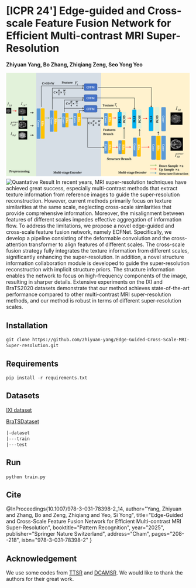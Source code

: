 # [ICPR 24'] Edge-guided and Cross-scale Feature Fusion Network for Efficient Multi-contrast MRI Super-Resolution
**Zhiyuan Yang, Bo Zhang, Zhiqiang Zeng, Seo Yong Yeo**

![Network](./Fig/Fig1.png)
![Quantative Result](./Fig/Fig3.png)
In recent years, MRI super-resolution techniques have achieved great 
success, especially multi-contrast methods that extract texture information from 
reference images to guide the super-resolution reconstruction. However, current
methods primarily focus on texture similarities at the same scale, neglecting
cross-scale similarities that provide comprehensive information. Moreover, the 
misalignment between features of different scales impedes effective aggregation 
of information flow. To address the limitations, we propose a novel edge-guided 
and cross-scale feature fusion network, namely ECFNet. Specifically, we develop a pipeline consisting of the deformable convolution and the cross-attention 
transformer to align features of different scales. The cross-scale fusion strategy
fully integrates the texture information from different scales, significantly enhancing the super-resolution. In addition, a novel structure information collaboration module is developed to guide the super-resolution reconstruction with implicit structure priors. The structure information enables the network to focus on
high-frequency components of the image, resulting in sharper details. Extensive 
experiments on the IXI and BraTS2020 datasets demonstrate that our method 
achieves state-of-the-art performance compared to other multi-contrast MRI super-resolution methods, and our method is robust in terms of different super-resolution scales.

## Installation
```
git clone https://github.com/zhiyuan-yang/Edge-Guided-Cross-Scale-MRI-Super-resolution.git
```
## Requirements
```
pip install -r requirements.txt
```
## Datasets
[IXI dataset](https://brain-development.org/ixi-dataset/)

[BraTSDataset](https://www.med.upenn.edu/cbica/brats2020/data.html)
```
|-dataset
|---train
|---test

```

## Run
```
python train.py
```
## Cite
@InProceedings{10.1007/978-3-031-78398-2_14,
author="Yang, Zhiyuan
and Zhang, Bo
and Zeng, Zhiqiang
and Yeo, Si Yong",
title="Edge-Guided and Cross-Scale Feature Fusion Network for Efficient Multi-contrast MRI Super-Resolution",
booktitle="Pattern Recognition",
year="2025",
publisher="Springer Nature Switzerland",
address="Cham",
pages="208--218",
isbn="978-3-031-78398-2"
}

## Acknowledgement
We use some codes from [TTSR](https://github.com/researchmm/TTSR) and [DCAMSR](https://github.com/Solor-pikachu/DCAMSR). We would like to thank the authors for their great work.

